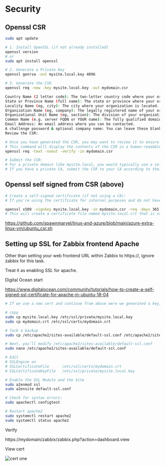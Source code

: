 # Security

## Openssl CSR

```bash
sudo apt update

# 1. Install OpenSSL (if not already installed)
openssl version
# or
sudo apt install openssl

# 2. Generate a Private Key
openssl genrsa -out mysite.local.key 4096

# 3. Generate the CSR
openssl req -new -key mysite.local.key -out mydomain.csr

Country Name (2 letter code): The two-letter country code where your organization is legally located.
State or Province Name (full name): The state or province where your organization is located.
Locality Name (eg, city): The city where your organization is located.
Organization Name (eg, company): The legally registered name of your organization/company.
Organizational Unit Name (eg, section): The division of your organization handling the certificate.
Common Name (e.g. server FQDN or YOUR name): The fully qualified domain name (FQDN) for your server. In your case, you would enter mysite.local.
Email Address: An email address where you can be contacted.
A challenge password & optional company name: You can leave these blank for a CSR.
Review the CSR:

# Once you have generated the CSR, you may want to review it to ensure all information is correct.
# This command will display the contents of the CSR in a human-readable format.
openssl req -text -noout -verify -in mydomain.csr

# Submit the CSR:
# For a private domain like mysite.local, you would typically use a self-signed certificate or a private Certificate Authority (CA) since public CAs cannot issue certificates for .local domains. 
# If you have a private CA, submit the CSR to your CA according to their process.

```
## Openssl self signed from CSR (above)

```bash
# Create a self-signed certificate (if not using a CA):
# If you're using the certificate for internal purposes and do not have a private CA, you can create a self-signed certificate with the following command:

openssl x509 -signkey mysite.local.key -in mydomain.csr -req -days 365 -out mydomain.crt
# This will create a certificate file named mysite.local.crt that is valid for 365 days.

```

https://github.com/spawnmarvel/linux-and-azure/blob/main/azure-extra-linux-vm/ubuntu_csr.sh

## Setting up SSL for Zabbix frontend Apache

Other than setting your web frontend URL within Zabbix to https://, ignore zabbix for this task.

Treat it as enabling SSL for apache.

Digital Ocean start

https://www.digitalocean.com/community/tutorials/how-to-create-a-self-signed-ssl-certificate-for-apache-in-ubuntu-18-04


```bash
# If we use a new cert and continue from above were we generated a key, csr and a selfsigned crt

# copy
sudo cp mysite.local.key /etc/ssl/private/mysite.local.key
sudo cp mydomain.crt /etc/ssl/certs/mydomain.crt

# Tack a backup
sudo cp /etc/apache2/sites-available/default-ssl.conf /etc/apache2/sites-available/default-ssl.conf.bak

# Next, you’ll modify /etc/apache2/sites-available/default-ssl.conf
sudo nano /etc/apache2/sites-available/default-ssl.conf

# Edit
# SSLEngine on
# SSLCertificateFile      /etc/ssl/certs/mydomain.crt
# SSLCertificateKeyFile   /etc/ssl/private/mysite.local.key

# Enable the SSL Module and the Site
sudo a2enmod ssl
sudo a2ensite default-ssl.conf

# Check for syntax errors:
sudo apachectl configtest

# Restart apache2
sudo systemctl restart apache2
sudo systemctl status apache2
```

Verify

https://mydomain/zabbix/zabbix.php?action=dashboard.view

View cert

![cert one]()

